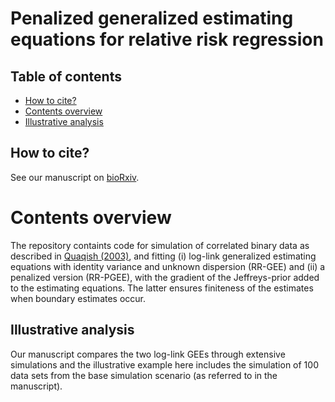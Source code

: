# Penalized generalized estimating equations for relative risk regression 
  
## Table of contents
   * [How to cite?](#how-to-cite)
   * [Contents overview](#contents-overview)
   * [Illustrative analysis](#illustrative-analysis)

## How to cite?

See our manuscript on [bioRxiv](XXX).

# Contents overview

The repository containts code for simulation of correlated binary data as described in [Quaqish (2003)](https://doi.org/10.1093/biomet/90.2.455), and fitting (i) log-link generalized estimating equations with identity variance and unknown dispersion (RR-GEE) and (ii) a penalized version (RR-PGEE), with the gradient of the Jeffreys-prior added to the estimating equations. The latter ensures finiteness of the estimates when boundary estimates occur.  

## Illustrative analysis
Our manuscript compares the two log-link GEEs through extensive simulations and the illustrative example here includes the simulation of 100 data sets from the base simulation scenario (as referred to in the manuscript). 
 

